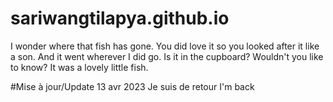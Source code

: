 # sariwangtilapya.github.io
I wonder where that fish has gone.
You did love it so you looked after it like a son.
And it went wherever I did go.
Is it in the cupboard?
Wouldn't you like to know? It was a lovely little fish.

#Mise à jour/Update
13 avr 2023
Je suis de retour
I'm back
